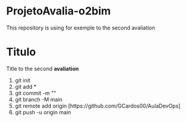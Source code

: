 # ProjetoAvalia-o2bim
This repository is using for exemple to the second avaliation
# Titulo

<p>Title to the second <strong>avaliation</strong></p>

<ol>
  <li>git init</li>
  <li>git add *</li>
  <li>git commit -m ""</li>
  <li>git branch -M main</li>
  <li>git remote add origin [https://github.com/GCardos00/AulaDevOps]</li>
  <li>git push -u origin main</li>
</ol>
